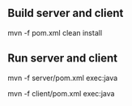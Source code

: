 ## Build server and client 

mvn -f pom.xml clean install

## Run server and client

mvn -f server/pom.xml exec:java

mvn -f client/pom.xml exec:java
